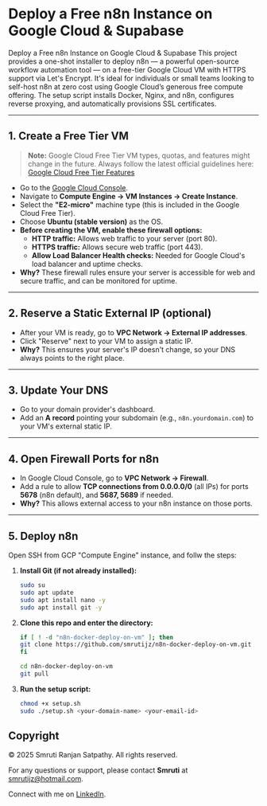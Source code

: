# Deploy a Free n8n Instance on Google Cloud & Supabase
Deploy a Free n8n Instance on Google Cloud & Supabase
This project provides a one-shot installer to deploy n8n — a powerful open-source workflow automation tool — on a free-tier Google Cloud VM with HTTPS support via Let's Encrypt. It's ideal for individuals or small teams looking to self-host n8n at zero cost using Google Cloud’s generous free compute offering. The setup script installs Docker, Nginx, and n8n, configures reverse proxying, and automatically provisions SSL certificates.

---

## 1. Create a Free Tier VM

> **Note:** Google Cloud Free Tier VM types, quotas, and features might change in the future. Always follow the latest official guidelines here:  
> [Google Cloud Free Tier Features](https://cloud.google.com/free/docs/free-cloud-features)


- Go to the [Google Cloud Console](https://console.cloud.google.com/).
- Navigate to **Compute Engine → VM Instances → Create Instance**.
- Select the **"E2-micro"** machine type (this is included in the Google Cloud Free Tier).
- Choose **Ubuntu (stable version)** as the OS.
- **Before creating the VM, enable these firewall options:**
  - **HTTP traffic:** Allows web traffic to your server (port 80).
  - **HTTPS traffic:** Allows secure web traffic (port 443).
  - **Allow Load Balancer Health checks:** Needed for Google Cloud's load balancer and uptime checks.
- **Why?** These firewall rules ensure your server is accessible for web and secure traffic, and can be monitored for uptime.

---

## 2. Reserve a Static External IP (optional)

- After your VM is ready, go to **VPC Network → External IP addresses**.
- Click "Reserve" next to your VM to assign a static IP.
- **Why?** This ensures your server's IP doesn't change, so your DNS always points to the right place.

---

## 3. Update Your DNS

- Go to your domain provider's dashboard.
- Add an **A record** pointing your subdomain (e.g., `n8n.yourdomain.com`) to your VM's external static IP.

---

## 4. Open Firewall Ports for n8n

- In Google Cloud Console, go to **VPC Network → Firewall**.
- Add a rule to allow **TCP connections from 0.0.0.0/0** (all IPs) for ports **5678** (n8n default), and **5687, 5689** if needed.
- **Why?** This allows external access to your n8n instance on those ports.

---

## 5. Deploy n8n

Open SSH from GCP "Compute Engine" instance, and follw the steps:

1. **Install Git (if not already installed):**
   ```bash
   sudo su
   sudo apt update
   sudo apt install nano -y
   sudo apt install git -y
   ```

2. **Clone this repo and enter the directory:**
   ```bash
   if [ ! -d "n8n-docker-deploy-on-vm" ]; then
   git clone https://github.com/smrutijz/n8n-docker-deploy-on-vm.git
   fi

   cd n8n-docker-deploy-on-vm
   git pull
   ```

3. **Run the setup script:**
   ```bash
   chmod +x setup.sh
   sudo ./setup.sh <your-domain-name> <your-email-id>
   ```


## Copyright

© 2025 Smruti Ranjan Satpathy. All rights reserved.

For any questions or support, please contact **Smruti** at [smrutijz@hotmail.com](mailto:smrutijz@hotmail.com).

Connect with me on [LinkedIn](https://www.linkedin.com/in/smruti-satpathy-15b0a039/).